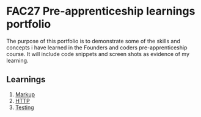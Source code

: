 # FAC27 Pre-apprenticeship learnings portfolio

The purpose of this portfolio is to demonstrate some of the skills and concepts i have learned in the Founders and coders pre-apprenticeship course.
It will include code snippets and screen shots as evidence of my learning.

## Learnings

1. [Markup](/learnings/markup.md)
1. [HTTP](/learnings/http.md)
1. [Testing](/learnings/testing.md)
